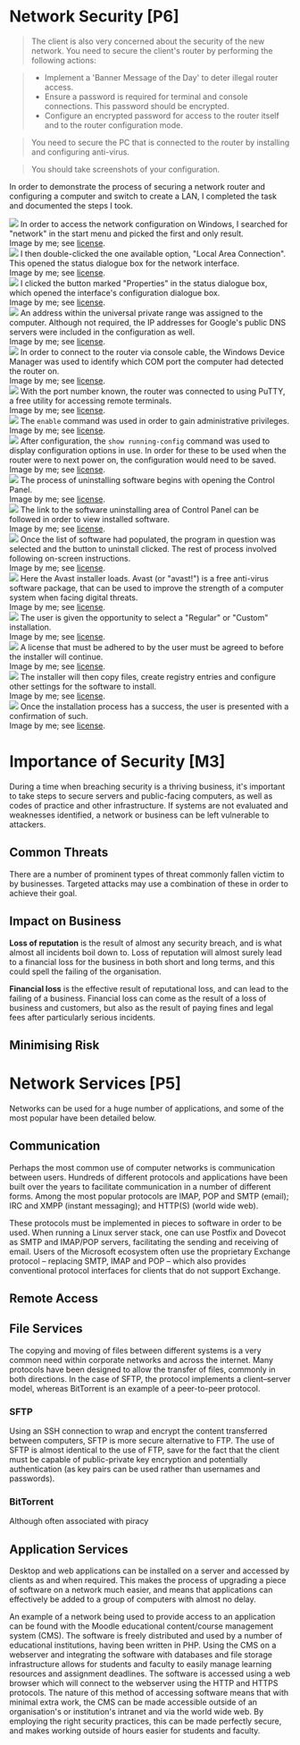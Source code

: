 # Network Security [P6]

> The client is also very concerned about the security of the new network. You need to secure the client's router by performing the following actions:

> * Implement a 'Banner Message of the Day' to deter illegal router access.
> * Ensure a password is required for terminal and console connections. This password should be encrypted.
> * Configure an encrypted password for access to the router itself and to the router configuration mode.

> You need to secure the PC that is connected to the router by installing and configuring anti-virus.

> You should take screenshots of your configuration.

In order to demonstrate the process of securing a network router and configuring a computer and switch to create a LAN, I completed the task and documented the steps I took.

<div class="i">
	<img src="/btec/img/09.3.01.jpg">
	In order to access the network configuration on Windows, I searched for "network" in the start menu and picked the first and only result.
	<div>Image by me; see <a href="/btec/license">license</a>.</div>
</div>
<div class="i">
	<img src="/btec/img/09.3.02.jpg">
	I then double-clicked the one available option, "Local Area Connection". This opened the status dialogue box for the network interface.
	<div>Image by me; see <a href="/btec/license">license</a>.</div>
</div>
<div class="i">
	<img src="/btec/img/09.3.03.jpg">
	I clicked the button marked "Properties" in the status dialogue box, which opened the interface's configuration dialogue box.
	<div>Image by me; see <a href="/btec/license">license</a>.</div>
</div>
<div class="i">
	<img src="/btec/img/09.3.04.jpg">
	An address within the universal private range was assigned to the computer. Although not required, the IP addresses for Google's public DNS servers were included in the configuration as well.
	<div>Image by me; see <a href="/btec/license">license</a>.</div>
</div>
<div class="i">
	<img src="/btec/img/09.3.05.jpg">
	In order to connect to the router via console cable, the Windows Device Manager was used to identify which COM port the computer had detected the router on.
	<div>Image by me; see <a href="/btec/license">license</a>.</div>
</div>
<div class="i">
	<img src="/btec/img/09.3.06.jpg">
	With the port number known, the router was connected to using PuTTY, a free utility for accessing remote terminals.
	<div>Image by me; see <a href="/btec/license">license</a>.</div>
</div>
<div class="i">
	<img src="/btec/img/09.3.07.jpg">
	The <code>enable</code> command was used in order to gain administrative privileges.
	<div>Image by me; see <a href="/btec/license">license</a>.</div>
</div>
<div class="i">
	<img src="/btec/img/09.3.08.png">
	After configuration, the <code>show running-config</code> command was used to display configuration options in use. In order for these to be used when the router were to next power on, the configuration would need to be saved.
	<div>Image by me; see <a href="/btec/license">license</a>.</div>
</div>
<div class="i">
	<img src="/btec/img/09.3.09.png">
	The process of uninstalling software begins with opening the Control Panel.
	<div>Image by me; see <a href="/btec/license">license</a>.</div>
</div>
<div class="i">
	<img src="/btec/img/09.3.10.png">
	The link to the software uninstalling area of Control Panel can be followed in order to view installed software.
	<div>Image by me; see <a href="/btec/license">license</a>.</div>
</div>
<div class="i">
	<img src="/btec/img/09.3.11.png">
	Once the list of software had populated, the program in question was selected and the button to uninstall clicked. The rest of process involved following on-screen instructions.
	<div>Image by me; see <a href="/btec/license">license</a>.</div>
</div>
<div class="i">
	<img src="/btec/img/09.3.12.png">
	Here the Avast installer loads. Avast (or "avast!") is a free anti-virus software package, that can be used to improve the strength of a computer system when facing digital threats.
	<div>Image by me; see <a href="/btec/license">license</a>.</div>
</div>
<div class="i">
	<img src="/btec/img/09.3.13.png">
	The user is given the opportunity to select a "Regular" or "Custom" installation.
	<div>Image by me; see <a href="/btec/license">license</a>.</div>
</div>
<div class="i">
	<img src="/btec/img/09.3.14.png">
	A license that must be adhered to by the user must be agreed to before the installer will continue.
	<div>Image by me; see <a href="/btec/license">license</a>.</div>
</div>
<div class="i">
	<img src="/btec/img/09.3.15.png">
	The installer will then copy files, create registry entries and configure other settings for the software to install.
	<div>Image by me; see <a href="/btec/license">license</a>.</div>
</div>
<div class="i">
	<img src="/btec/img/09.3.16.png">
	Once the installation process has a success, the user is presented with a confirmation of such.
	<div>Image by me; see <a href="/btec/license">license</a>.</div>
</div>

# Importance of Security [M3]

<!-- 800-1200 -->

<!-- > Your client would like you to provide a Security Document, explaining:

> * the types of threats faced by organisations
> * the impact that these threats can have on a business
> * how these risks can be minimised

> You should include examples of real life threats and explain the impact these have had on a business. -->

During a time when breaching security is a thriving business, it's important to take steps to secure servers and public-facing computers, as well as codes of practice and other infrastructure. If systems are not evaluated and weaknesses identified, a network or business can be left vulnerable to attackers.

## Common Threats

There are a number of prominent types of threat commonly fallen victim to by businesses. Targeted attacks may use a combination of these in order to achieve their goal.

## Impact on Business

**Loss of reputation** is the result of almost any security breach, and is what almost all incidents boil down to. Loss of reputation will almost surely lead to a financial loss for the business in both short and long terms, and this could spell the failing of the organisation.

**Financial loss** is the effective result of reputational loss, and can lead to the failing of a business. Financial loss can come as the result of a loss of business and customers, but also as the result of paying fines and legal fees after particularly serious incidents.

## Minimising Risk

# Network Services [P5]

Networks can be used for a huge number of applications, and some of the most popular have been detailed below.

<!-- 1500 -->

<!-- > Put together a report, presentation or leaflet which explains the types of services that can be provided by a network.

> Your section on directory services should be very detailed. You should investigate and evaluate the directory services provided by a server operating system, such as Microsoft Windows 2012 Server's Active Directory. -->

## Communication

Perhaps the most common use of computer networks is communication between users. Hundreds of different protocols and applications have been built over the years to facilitate communication in a number of different forms. Among the most popular protocols are IMAP, POP and SMTP (email); IRC and XMPP (instant messaging); and HTTP(S) (world wide web).

These protocols must be implemented in pieces to software in order to be used. When running a Linux server stack, one can use Postfix and Dovecot as SMTP and IMAP/POP servers, facilitating the sending and receiving of email. Users of the Microsoft ecosystem often use the proprietary Exchange protocol &ndash; replacing SMTP, IMAP and POP &ndash; which also provides conventional protocol interfaces for clients that do not support Exchange.

## Remote Access



## File Services

The copying and moving of files between different systems is a very common need within corporate networks and across the internet. Many protocols have been designed to allow the transfer of files, commonly in both directions. In the case of SFTP, the protocol implements a client&ndash;server model, whereas BitTorrent is an example of a peer-to-peer protocol.

### SFTP

Using an SSH connection to wrap and encrypt the content transferred between computers, SFTP is more secure alternative to FTP. The use of SFTP is almost identical to the use of FTP, save for the fact that the client must be capable of public-private key encryption and potentially authentication (as key pairs can be used rather than usernames and passwords).

### BitTorrent

Although often associated with piracy 

## Application Services

Desktop and web applications can be installed on a server and accessed by clients as and when required. This makes the process of upgrading a piece of software on a network much easier, and means that applications can effectively be added to a group of computers with almost no delay.

An example of a network being used to provide access to an application can be found with the Moodle educational content/course management system (CMS). The software is freely distributed and used by a number of educational institutions, having been written in PHP. Using the CMS on a webserver and integrating the software with databases and file storage infrastructure allows for students and faculty to easily manage learning resources and assignment deadlines. The software is accessed using a web browser which will connect to the webserver using the HTTP and HTTPS protocols. The nature of this method of accessing software means that with minimal extra work, the CMS can be made accessible outside of an organisation's or institution's intranet and via the world wide web. By employing the right security practices, this can be made perfectly secure, and makes working outside of hours easier for students and faculty.

<!-- ## Directory Services [D2]

The lightweight directory access protocol, or LDAP, is a rule set dictating how users should be authenticated and permissions should be managed. By using LDAP to authenticate, users can be automatically logged in to a variety of other services, which is very useful in a business environment. Email opened in the browser, for example, is able to request user information from the operating system, and then use this to display the user's mail. The user could also potentially access file sharing services, remote desktop functionality and other communication infrastructure without the need to enter their user credentials more than once. If the user was not using a company computer and was therefore not using their corporate account, the services could still be made accessible after the verification of credentials. -->
